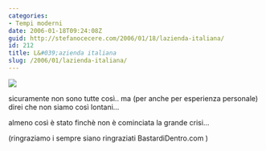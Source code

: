 ```yaml
---
categories:
- Tempi moderni
date: 2006-01-18T09:24:08Z
guid: http://stefanocecere.com/2006/01/18/lazienda-italiana/
id: 212
title: L&#039;azienda italiana
slug: /2006/01/lazienda-italiana/
---
```


![](/wp-content/Laziendaitaliana.jpg)

sicuramente non sono tutte così.. ma (per anche per esperienza personale) direi che non siamo così lontani…
  
almeno così è stato finchè non è cominciata la grande crisi…

(ringraziamo i sempre siano ringraziati BastardiDentro.com )